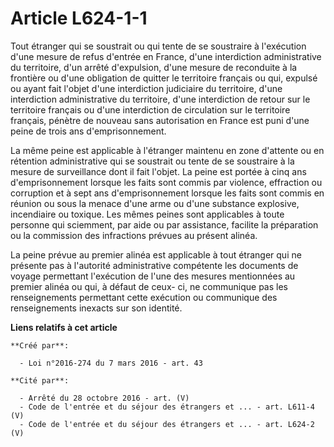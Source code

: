 # Article L624-1-1

Tout  étranger qui se soustrait ou qui tente de se soustraire à l'exécution  d'une mesure de refus d'entrée en France, d'une
interdiction  administrative du territoire, d'un arrêté d'expulsion, d'une mesure de  reconduite à la frontière ou d'une
obligation de quitter le territoire  français ou qui, expulsé ou ayant fait l'objet d'une interdiction  judiciaire du
territoire, d'une interdiction administrative du  territoire, d'une interdiction de retour sur le territoire français ou
d'une interdiction de circulation sur le territoire français, pénètre de  nouveau sans autorisation en France est puni d'une
peine de trois ans  d'emprisonnement. 

La même peine est applicable à  l'étranger maintenu en zone d'attente ou en rétention administrative qui  se soustrait ou
tente de se soustraire à la mesure de surveillance dont  il fait l'objet. La peine est portée à cinq ans d'emprisonnement
lorsque les faits sont commis par violence, effraction ou corruption et à  sept ans d'emprisonnement lorsque les faits sont
commis en réunion ou  sous la menace d'une arme ou d'une substance explosive, incendiaire ou  toxique. Les mêmes peines sont
applicables à toute personne qui  sciemment, par aide ou par assistance, facilite la préparation ou la  commission des
infractions prévues au présent alinéa. 

La peine prévue au premier alinéa est applicable à tout étranger qui ne  présente pas à l'autorité administrative compétente
les documents de  voyage permettant l'exécution de l'une des mesures mentionnées au  premier alinéa ou qui, à défaut de ceux-
ci, ne communique pas les  renseignements permettant cette exécution ou communique des  renseignements inexacts sur son
identité.

**Liens relatifs à cet article**

	**Créé par**:

	  - Loi n°2016-274 du 7 mars 2016 - art. 43

	**Cité par**:

	  - Arrêté du 28 octobre 2016 - art. (V)
	  - Code de l'entrée et du séjour des étrangers et ... - art. L611-4 (V)
	  - Code de l'entrée et du séjour des étrangers et ... - art. L624-2 (V)
